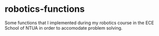 # robotics-functions
Some functions that I implemented during my robotics course in the ECE School of NTUA in order to accomodate problem solving.
